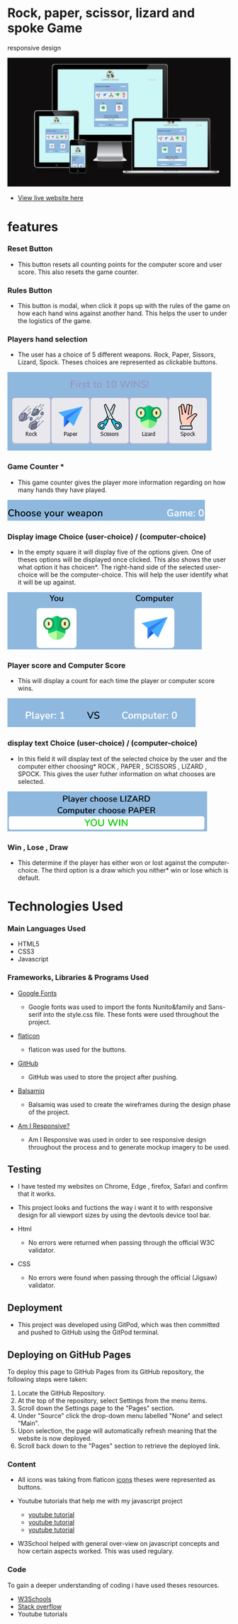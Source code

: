 # Rock, paper, scissor, lizard and spoke Game
 
 responsive design

 ![I am responsive in different viewport](assets/images/am-i-responsive.jpeg)

 * [View live website here](https://jadey1223.github.io/-Rock-Paper-Scissors-Lizard-Spock-Game/)

  # features

  ### Reset Button

- This button resets all counting points for the computer score and user score. This also resets the game counter.


### Rules Button

- This button is modal, when click it pops up with the rules of the game on how each hand wins against another hand. This helps the user to under the logistics of the game.

### Players hand selection

 - The user has a choice of 5 different weapons. Rock, Paper, Sissors, Lizard, Spock. Theses choices are represented as clickable buttons.

 ![image of selection of choices](assets/images/img_choices.png)

### Game Counter *

- This game counter gives the player more information regarding on how many hands they have played.

![A counter for how many games you have played.](assets/images/game_counter.png)

### Display image Choice  (user-choice) / (computer-choice)

- In the empty square it will display five of the options given. One of theses options will be displayed once clicked. This also shows the user what option it has choicen*. The right-hand side of the selected user-choice will be the computer-choice. This will help the user identify what it will be up against.

![image selected with choices given.](assets/images/img_results.png)

### Player score and Computer Score

- This will display a count for each time the player or computer score wins.

![image of player and computer score](assets/images/count.png)

### display text Choice  (user-choice) / (computer-choice)

- In this field it will display text of the selected choice by the user and the computer either choosing* ROCK , PAPER , SCISSORS , LIZARD , SPOCK. This gives the user futher information on what chooses are selected.

![text results of choices between computer and user](assets/images/results.png)

### Win , Lose , Draw

- This determine if the player has either won or lost against the computer-choice. The third option is a draw which you nither* win or lose which is default.

 # Technologies Used

### Main Languages Used
- HTML5
- CSS3
- Javascript

### Frameworks, Libraries & Programs Used

* [Google Fonts](https://fonts.google.com/)

    - Google fonts was used to import the fonts Nunito&family and Sans-serif into the style.css file. These fonts were used throughout the project.

* [flaticon](https://www.flaticon.com/)

    - flaticon was used for the buttons.

* [GitHub](https://github.com/github)

    - GitHub was used to store the project after pushing.

* [Balsamiq](https://balsamiq.com/)

    - Balsamiq was used to create the wireframes during the design phase of the project.

*   [Am I Responsive?](https://ui.dev/amiresponsive)

    - Am I Responsive was used in order to see responsive design throughout the process and to generate mockup imagery to be used. 

## Testing

- I have tested my websites on Chrome, Edge , firefox, Safari and confirm that it works.

- This project looks and fuctions the way i want it to with responsive design for all viewport sizes by using the devtools device tool bar.

- Html
  - No errors were returned when passing through the official W3C validator.

- CSS
  -  No errors were found when passing through the official (Jigsaw) validator.



 ## Deployment

 - This project was developed using GitPod, which was then committed and pushed to GitHub using the GitPod terminal.

## Deploying on GitHub Pages
To deploy this page to GitHub Pages from its GitHub repository, the following steps were taken:

1. Locate the GitHub Repository.
2. At the top of the repository, select Settings from the menu items.
3. Scroll down the Settings page to the "Pages" section.
4. Under "Source" click the drop-down menu labelled "None" and select "Main".
5. Upon selection, the page will automatically refresh meaning that the website is now deployed.
6. Scroll back down to the "Pages" section to retrieve the deployed link.  

### Content

- All icons was taking from flaticon [icons](https://www.flaticon.com/) theses were represented as buttons.

- Youtube tutorials that help me with my javascript project
  - [youtube tutorial](https://www.youtube.com/watch?v=fIBOydve2f8&ab_channel=KennyYipCoding)
  - [youtube tutorial](https://www.youtube.com/watch?v=RC7NbjwP3QA)
  - [youtube tutorial](https://www.youtube.com/watch?v=Iwvf9iBP04M&t=1033s&ab_channel=CodingArtist)

- W3School helped with general over-view on javascript concepts and how certain aspects worked. This was used regulary.

 ### Code 

To gain a deeper understanding of coding i have used theses resources. 

* [W3Schools](https://www.w3schools.com/)
* [Stack overflow](https://stackoverflow.com/)
* Youtube tutorials
